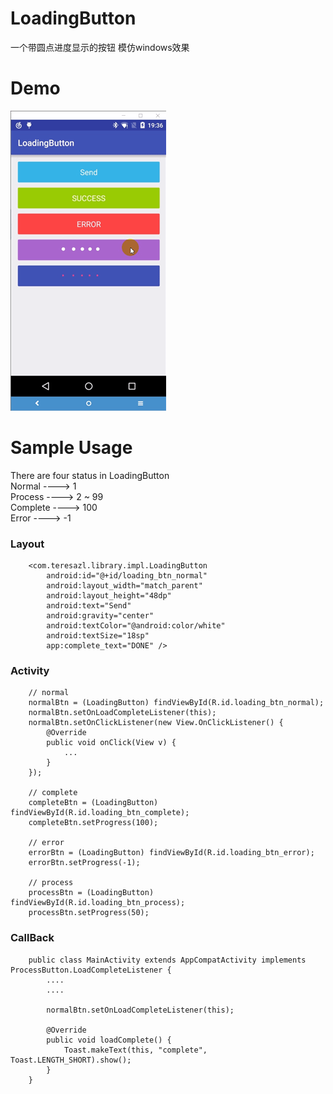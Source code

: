 # LoadingButton
一个带圆点进度显示的按钮
模仿windows效果

# Demo
![Sample Screenshots][1]

# Sample Usage
There are four status in LoadingButton  
Normal  ---->  1  
Process  ---->  2 ~ 99  
Complete  ----> 100  
Error  ---->  -1  

### Layout
        <com.teresazl.library.impl.LoadingButton
            android:id="@+id/loading_btn_normal"
            android:layout_width="match_parent"
            android:layout_height="48dp"
            android:text="Send"
            android:gravity="center"
            android:textColor="@android:color/white"
            android:textSize="18sp"
            app:complete_text="DONE" />

### Activity
        // normal
        normalBtn = (LoadingButton) findViewById(R.id.loading_btn_normal);
        normalBtn.setOnLoadCompleteListener(this);
        normalBtn.setOnClickListener(new View.OnClickListener() {
            @Override
            public void onClick(View v) {
                ...
            }
        });
        
        // complete
        completeBtn = (LoadingButton) findViewById(R.id.loading_btn_complete);
        completeBtn.setProgress(100);

        // error
        errorBtn = (LoadingButton) findViewById(R.id.loading_btn_error);
        errorBtn.setProgress(-1);

        // process
        processBtn = (LoadingButton) findViewById(R.id.loading_btn_process);
        processBtn.setProgress(50);
        
### CallBack

        public class MainActivity extends AppCompatActivity implements ProcessButton.LoadCompleteListener {
            ....
            ....
            
            normalBtn.setOnLoadCompleteListener(this);
            
            @Override
            public void loadComplete() {
                Toast.makeText(this, "complete", Toast.LENGTH_SHORT).show();
            }
        }

[1]: https://github.com/teresazl/LoadingButton/blob/master/screenshots/loading_button.gif

